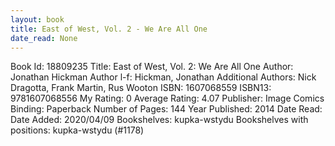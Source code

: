 ```yaml
---
layout: book
title: East of West, Vol. 2 - We Are All One
date_read: None
---
```


Book Id: 18809235
Title: East of West, Vol. 2: We Are All One
Author: Jonathan Hickman
Author l-f: Hickman, Jonathan
Additional Authors: Nick Dragotta, Frank Martin, Rus Wooton
ISBN: 1607068559
ISBN13: 9781607068556
My Rating: 0
Average Rating: 4.07
Publisher: Image Comics
Binding: Paperback
Number of Pages: 144
Year Published: 2014
Date Read: 
Date Added: 2020/04/09
Bookshelves: kupka-wstydu
Bookshelves with positions: kupka-wstydu (#1178)

